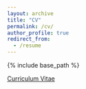 ```yaml
---
layout: archive
title: "CV"
permalink: /cv/
author_profile: true
redirect_from:
  - /resume
---
```


{% include base_path %}

[Curriculum Vitae](http://zacharykstine.github.io/files/20210317_cv.pdf)
